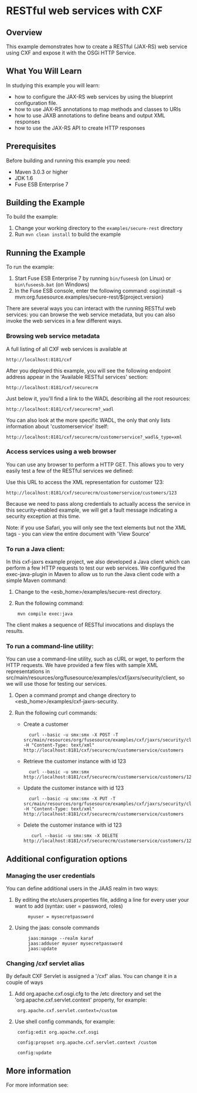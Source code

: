 # RESTful web services with CXF

## Overview
This example demonstrates how to create a RESTful (JAX-RS) web service using CXF and expose it with the OSGi HTTP Service.

## What You Will Learn
In studying this example you will learn:

* how to configure the JAX-RS web services by using the blueprint configuration file.
* how to use JAX-RS annotations to map methods and classes to URIs
* how to use JAXB annotations to define beans and output XML responses
* how to use the JAX-RS API to create HTTP responses

## Prerequisites
Before building and running this example you need:

* Maven 3.0.3 or higher
* JDK 1.6
* Fuse ESB Enterprise 7

## Building the Example
To build the example:

1. Change your working directory to the `examples/secure-rest` directory
2. Run `mvn clean install` to build the example

## Running the Example
To run the example:

1. Start Fuse ESB Enterprise 7 by running `bin/fuseesb` (on Linux) or `bin\fuseesb.bat` (on Windows)
2. In the Fuse ESB console, enter the following command:
        osgi:install -s mvn:org.fusesource.examples/secure-rest/${project.version}

There are several ways you can interact with the running RESTful web services: you can browse the web service metadata,
but you can also invoke the web services in a few different ways.

### Browsing web service metadata

A full listing of all CXF web services is available at

    http://localhost:8181/cxf

After you deployed this example, you will see the following endpoint address appear in the 'Available RESTful services' section:

    http://localhost:8181/cxf/securecrm

Just below it, you'll find a link to the WADL describing all the root resources:

    http://localhost:8181/cxf/securecrm?_wadl

You can also look at the more specific WADL, the only that only lists information about 'customerservice' itself:

	http://localhost:8181/cxf/securecrm/customerservice?_wadl&_type=xml

### Access services using a web browser

You can use any browser to perform a HTTP GET.  This allows you to very easily test a few of the RESTful services we defined:

Use this URL to access the XML representation for customer 123:

    http://localhost:8181/cxf/securecrm/customerservice/customers/123

Because we need to pass along credentials to actually access the service in this security-enabled example, we will get a fault
message indicating a security exception at this time.

Note: if you use Safari, you will only see the text elements but not the XML tags - you can view the entire document with 'View Source'

### To run a Java client:

In this cxf-jaxrs example project, we also developed a Java client which can perform a few HTTP requests to test our web services. We
configured the exec-java-plugin in Maven to allow us to run the Java client code with a simple Maven command:

1. Change to the <esb_home>/examples/secure-rest directory.
2. Run the following command:

        mvn compile exec:java
        
The client makes a sequence of RESTful invocations and displays the results.

### To run a command-line utility:

You can use a command-line utility, such as cURL or wget, to perform the HTTP requests.  We have provided a few files with sample
XML representations in src/main/resources/org/fusesource/examples/cxf/jaxrs/security/client, so we will use those for testing our services.

1. Open a command prompt and change directory to <esb_home>/examples/cxf-jaxrs-security.
2. Run the following curl commands:
    
    * Create a customer
 
            curl --basic -u smx:smx -X POST -T src/main/resources/org/fusesource/examples/cxf/jaxrs/security/client/add_customer.xml -H "Content-Type: text/xml" http://localhost:8181/cxf/securecrm/customerservice/customers
  
    * Retrieve the customer instance with id 123
    
            curl --basic -u smx:smx http://localhost:8181/cxf/securecrm/customerservice/customers/123

    * Update the customer instance with id 123
  
            curl --basic -u smx:smx -X PUT -T src/main/resources/org/fusesource/examples/cxf/jaxrs/security/client/update_customer.xml -H "Content-Type: text/xml" http://localhost:8181/cxf/securecrm/customerservice/customers

    * Delete the customer instance with id 123
  
             curl --basic -u smx:smx -X DELETE http://localhost:8181/cxf/securecrm/customerservice/customers/123

## Additional configuration options

### Managing the user credentials

You can define additional users in the JAAS realm in two ways:

 1. By editing the etc/users.properties file, adding a line for every user your want to add (syntax: user = password, roles)

             myuser = mysecretpassword

 1. Using the jaas: console commands

             jaas:manage --realm karaf
             jaas:adduser myuser mysecretpassword
             jaas:update

### Changing /cxf servlet alias

By default CXF Servlet is assigned a '/cxf' alias. You can change it in a couple of ways

1. Add org.apache.cxf.osgi.cfg to the /etc directory and set the 'org.apache.cxf.servlet.context' property, for example:

        org.apache.cxf.servlet.context=/custom

2. Use shell config commands, for example:

        config:edit org.apache.cxf.osgi
     
        config:propset org.apache.cxf.servlet.context /custom
     
        config:update

## More information
For more information see:



